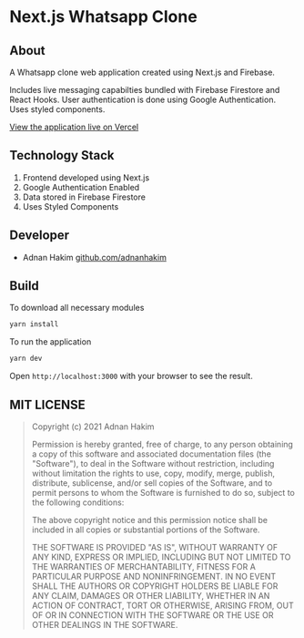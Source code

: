 # Next.js Whatsapp Clone

## About

A Whatsapp clone web application created using Next.js and Firebase.

Includes live messaging capabilties bundled with Firebase Firestore and React Hooks. User authentication is done using Google Authentication. Uses styled components.

[View the application live on Vercel](https://whatsapp-xi.vercel.app/)

## Technology Stack

1. Frontend developed using Next.js
2. Google Authentication Enabled
3. Data stored in Firebase Firestore
4. Uses Styled Components

## Developer

-  Adnan Hakim [github.com/adnanhakim](https://github.com/adnanhakim)

## Build

To download all necessary modules

```javascript
yarn install
```

To run the application

```javascript
yarn dev
```
Open `http://localhost:3000` with your browser to see the result.

## MIT LICENSE

> Copyright (c) 2021 Adnan Hakim
>
> Permission is hereby granted, free of charge, to any person obtaining a copy
> of this software and associated documentation files (the "Software"), to deal
> in the Software without restriction, including without limitation the rights
> to use, copy, modify, merge, publish, distribute, sublicense, and/or sell
> copies of the Software, and to permit persons to whom the Software is
> furnished to do so, subject to the following conditions:
>
> The above copyright notice and this permission notice shall be included in all
> copies or substantial portions of the Software.
>
> THE SOFTWARE IS PROVIDED "AS IS", WITHOUT WARRANTY OF ANY KIND, EXPRESS OR
> IMPLIED, INCLUDING BUT NOT LIMITED TO THE WARRANTIES OF MERCHANTABILITY,
> FITNESS FOR A PARTICULAR PURPOSE AND NONINFRINGEMENT. IN NO EVENT SHALL THE
> AUTHORS OR COPYRIGHT HOLDERS BE LIABLE FOR ANY CLAIM, DAMAGES OR OTHER
> LIABILITY, WHETHER IN AN ACTION OF CONTRACT, TORT OR OTHERWISE, ARISING FROM,
> OUT OF OR IN CONNECTION WITH THE SOFTWARE OR THE USE OR OTHER DEALINGS IN THE
> SOFTWARE.
